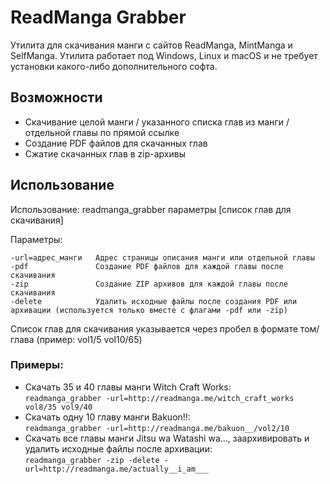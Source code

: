 # ReadManga Grabber

Утилита для скачивания манги с сайтов ReadManga, MintManga и SelfManga. Утилита работает под Windows, Linux и macOS и не требует установки какого-либо дополнительного софта.

## Возможности

* Скачивание целой манги / указанного списка глав из манги / отдельной главы по прямой ссылке
* Создание PDF файлов для скачанных глав
* Сжатие скачанных глав в zip-архивы

## Использование

Использование: readmanga_grabber параметры [список глав для скачивания]

Параметры:
```
-url=адрес_манги   Адрес страницы описания манги или отдельной главы
-pdf               Создание PDF файлов для каждой главы после скачивания
-zip               Создание ZIP архивов для каждой главы после скачивания
-delete            Удалить исходные файлы после создания PDF или архивации (используется только вместе с флагами -pdf или -zip)
```

Список глав для скачивания указывается через пробел в формате том/глава (пример: vol1/5 vol10/65)

### Примеры:

* Скачать 35 и 40 главы манги Witch Craft Works:  
`readmanga_grabber -url=http://readmanga.me/witch_craft_works vol8/35 vol9/40`
* Скачать одну 10 главу манги Bakuon!!:  
`readmanga_grabber -url=http://readmanga.me/bakuon__/vol2/10`
* Скачать все главы манги Jitsu wa Watashi wa..., заархивировать и удалить исходные файлы после архивации:  
`readmanga_grabber -zip -delete -url=http://readmanga.me/actually__i_am___`